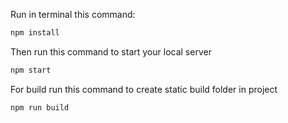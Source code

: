 Run in terminal this command:

```bash
npm install
```

Then run this command to start your local server

```bash
npm start
```

For build run this command to create static build folder in project

```bash
npm run build
```
